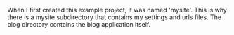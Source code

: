 
When I first created this example project, it was named 'mysite'.  This is
why there is a mysite subdirectory that contains my settings and urls files.
The blog directory contains the blog application itself.

